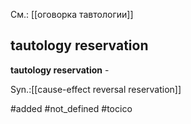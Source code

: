 См.: [[оговорка тавтологии]]

## tautology reservation
 
**tautology reservation** - 

Syn.:[[cause-effect reversal reservation]]

#added 
#not_defined 
#tocico 

